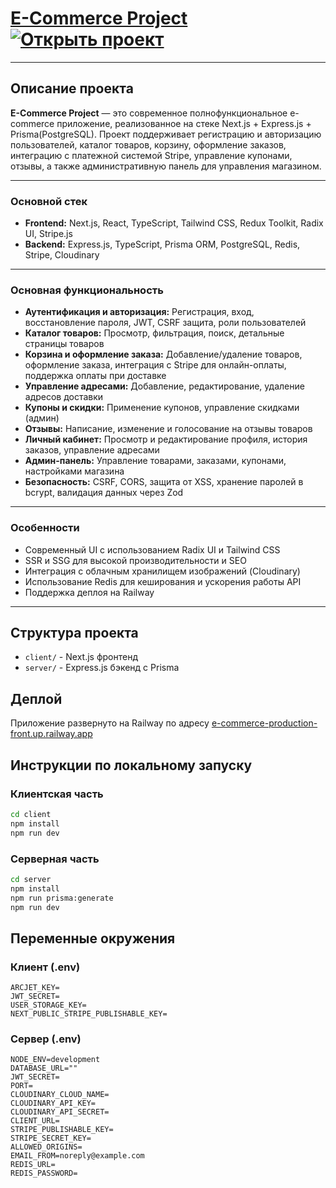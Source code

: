 # [E-Commerce Project](https://e-commerce-production-front.up.railway.app) [![Открыть проект](https://img.shields.io/badge/View%20Live-Online-brightgreen?style=for-the-badge&logo=vercel)](https://e-commerce-production-front.up.railway.app)

---

## Описание проекта 

**E-Commerce Project** — это современное полнофункциональное e-commerce приложение, реализованное на стеке Next.js + Express.js + Prisma(PostgreSQL). Проект поддерживает регистрацию и авторизацию пользователей, каталог товаров, корзину, оформление заказов, интеграцию с платежной системой Stripe, управление купонами, отзывы, а также административную панель для управления магазином.

---

### Основной стек

- **Frontend:** Next.js, React, TypeScript, Tailwind CSS, Redux Toolkit, Radix UI, Stripe.js
- **Backend:** Express.js, TypeScript, Prisma ORM, PostgreSQL, Redis, Stripe, Cloudinary

---

### Основная функциональность

- **Аутентификация и авторизация:** Регистрация, вход, восстановление пароля, JWT, CSRF защита, роли пользователей
- **Каталог товаров:** Просмотр, фильтрация, поиск, детальные страницы товаров
- **Корзина и оформление заказа:** Добавление/удаление товаров, оформление заказа, интеграция с Stripe для онлайн-оплаты, поддержка оплаты при доставке
- **Управление адресами:** Добавление, редактирование, удаление адресов доставки
- **Купоны и скидки:** Применение купонов, управление скидками (админ)
- **Отзывы:** Написание, изменение и голосование на отзывы товаров
- **Личный кабинет:** Просмотр и редактирование профиля, история заказов, управление адресами
- **Админ-панель:** Управление товарами, заказами, купонами, настройками магазина
- **Безопасность:** CSRF, CORS, защита от XSS, хранение паролей в bcrypt, валидация данных через Zod

---

### Особенности

- Современный UI с использованием Radix UI и Tailwind CSS
- SSR и SSG для высокой производительности и SEO
- Интеграция с облачным хранилищем изображений (Cloudinary)
- Использование Redis для кеширования и ускорения работы API
- Поддержка деплоя на Railway

---

## Структура проекта

- `client/` - Next.js фронтенд
- `server/` - Express.js бэкенд с Prisma

## Деплой

Приложение развернуто на Railway по адресу [e-commerce-production-front.up.railway.app](https://e-commerce-production-front.up.railway.app)

## Инструкции по локальному запуску

### Клиентская часть

```bash
cd client
npm install
npm run dev
```

### Серверная часть

```bash
cd server
npm install
npm run prisma:generate
npm run dev
```

## Переменные окружения

### Клиент (.env)

```
ARCJET_KEY=
JWT_SECRET=
USER_STORAGE_KEY=
NEXT_PUBLIC_STRIPE_PUBLISHABLE_KEY=
```

### Сервер (.env)

```
NODE_ENV=development
DATABASE_URL=""
JWT_SECRET=
PORT=
CLOUDINARY_CLOUD_NAME=
CLOUDINARY_API_KEY=
CLOUDINARY_API_SECRET=
CLIENT_URL=
STRIPE_PUBLISHABLE_KEY=
STRIPE_SECRET_KEY=
ALLOWED_ORIGINS=
EMAIL_FROM=noreply@example.com
REDIS_URL=
REDIS_PASSWORD=
```
